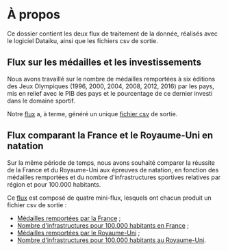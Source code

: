 # À propos

Ce dossier contient les deux flux de traitement de la donnée, réalisés avec le logiciel Dataiku, ainsi que les fichiers csv de sortie.

## Flux sur les médailles et les investissements

Nous avons travaillé sur le nombre de médailles remportées à six éditions des Jeux Olympiques (1996, 2000, 2004, 2008, 2012, 2016) par les pays, mis en relief avec le PIB des pays et le pourcentage de ce dernier investi dans le domaine sportif.

Notre [flux](Medals-Pop-GDP/Flux-Medals-Pop-GDP.zip) a, à terme, généré un unique [fichier csv](Medals-Pop-GDP/Dataset-Medals-Pop-GDP.csv) de sortie.

## Flux comparant la France et le Royaume-Uni en natation

Sur la même période de temps, nous avons souhaité comparer la réussite de la France et du Royaume-Uni aux épreuves de natation, en fonction des médailles remportées et du nombre d'infrastructures sportives relatives par région et pour 100.000 habitants.

Ce [flux](Medals-Swim-France-England/Flux-Medals-Swim-France-England.zip) est composé de quatre mini-flux, lesquels ont chacun produit un fichier csv de sortie :
- [Médailles remportées par la France](Medals-Swim-France-England/Dataset-France-Medals-Swim.csv) ;
- [Nombre d'infrastructures pour 100.000 habitants en France](Medals-Swim-France-England/Dataset-France-Swimming-Pools-Per-100k-Inhabs.csv) ;
- [Médailles remportées par le Royaume-Uni](Medals-Swim-France-England/Dataset-England-Medals-Swim.csv) ;
- [Nombre d'infrastructures pour 100.000 habitants au Royaume-Uni](Medals-Swim-France-England/Dataset-England-Swimming-Pools-Per-100k-Inhabs.csv).
